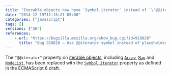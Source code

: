 ```yaml
---
title: "Iterable objects now have `Symbol.iterator` instead of `\"@@iterator\"`"
date: "2014-12-19T11:15:21-05:00"
categories: ["javascript"]
tags: []
versions: ["36"]
references:
    - url: "https://bugzilla.mozilla.org/show_bug.cgi?id=918828"
      title: "Bug 918828 – Use @@iterator symbol instead of placeholder string"
---
```

The `"@@iterator"` property on [iterable objects](https://developer.mozilla.org/docs/Web/JavaScript/Guide/The_Iterator_protocol), including [`Array`](https://developer.mozilla.org/docs/Web/JavaScript/Reference/Global_Objects/Array), [`Map`](https://developer.mozilla.org/docs/Web/JavaScript/Reference/Global_Objects/Map) and [`NodeList`](https://developer.mozilla.org/docs/Web/API/NodeList), has been replaced with the [`Symbol.iterator`](https://developer.mozilla.org/docs/Web/JavaScript/Reference/Global_Objects/Symbol/iterator) property as defined in the ECMAScript 6 draft.
